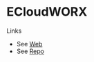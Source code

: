 # ECloudWORX

Links

- See [Web](https://mr-vabs.github.io/ECloudWORX/index.html)
- See [Repo](https://github.com/Mr-vabs/ECloudWORX)
